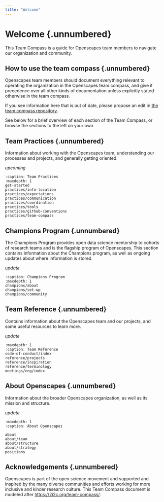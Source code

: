 ```yaml
---
title: "Welcome"
---
```


# Welcome {.unnumbered} 

This Team Compass is a guide for Openscapes team members to navigate our organization and community. 

## How to use the team compass {.unnumbered} 

Openscapes team members should document everything relevant to operating the organization in the Openscapes team compass, and give it precedence over all other kinds of documentation unless explicitly stated otherwise in the team compass.

If you see information here that is out of date, please propose an edit in [the team compass repository](https://github.com/2i2c-org/team-compass).

See below for a brief overview of each section of the Team Compass, or browse the sections to the left on your own.

## Team Practices {.unnumbered} 

Information about working with the Openscapes team, understanding our processes and projects, and generally getting oriented.

*upcoming*
```{toctree}
:caption: Team Practices
:maxdepth: 1
get-started
practices/info-location
practices/expectations
practices/communication
practices/coordination
practices/tools
practices/github-conventions
practices/team-compass
```

## Champions Program {.unnumbered} 

The Champions Program provides open data science mentorship to cohorts of research teams and is the flagship program of Openscapes. 
This section contains information about the Champions program, as well as ongoing updates about where information is stored.

*update*
```{toctree}
:caption: Champions Program
:maxdepth: 1
champions/about
champions/set-up
champions/community
```

## Team Reference {.unnumbered} 

Contains information about the Openscapes team and our projects, and some useful resources to learn more.

*update*
```{toctree}
:maxdepth: 1
:caption: Team Reference
code-of-conduct/index
reference/projects
reference/inspiration
reference/terminology
meetings/eng/index
```

## About Openscapes {.unnumbered} 

Information about the broader Openscapes organization, as well as its mission and structure.

*update*
```{toctree}
:maxdepth: 1
:caption: About Openscapes

about
about/team
about/structure
about/strategy
positions
```

## Acknowledgements {.unnumbered} 

Openscapes is part of the open science movement and supported and inspired by the many diverse communities and efforts working for more inclusive and kinder research culture.
This Team Compass document is modeled after <https://2i2c.org/team-compass/>.


<!---
hmm html comments don't seem to work
--->